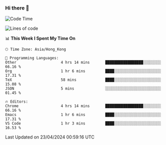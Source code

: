 ### Hi there 👋

<!--
**nicehiro/nicehiro** is a ✨ _special_ ✨ repository because its `README.md` (this file) appears on your GitHub profile.

Here are some ideas to get you started:

- 🔭 I’m currently working on ...
- 🌱 I’m currently learning ...
- 👯 I’m looking to collaborate on ...
- 🤔 I’m looking for help with ...
- 💬 Ask me about ...
- 📫 How to reach me: ...
- 😄 Pronouns: ...
- ⚡ Fun fact: ...
-->

<!--START_SECTION:waka-->
![Code Time](http://img.shields.io/badge/Code%20Time-314%20hrs%2014%20mins-blue)

![Lines of code](https://img.shields.io/badge/From%20Hello%20World%20I%27ve%20Written-2.6%20million%20lines%20of%20code-blue)

📊 **This Week I Spent My Time On** 

```text
🕑︎ Time Zone: Asia/Hong_Kong

💬 Programming Languages: 
Other                    4 hrs 14 mins       █████████████████░░░░░░░░   66.16 % 
Org                      1 hr 6 mins         ████░░░░░░░░░░░░░░░░░░░░░   17.31 % 
TeX                      58 mins             ████░░░░░░░░░░░░░░░░░░░░░   15.08 % 
JSON                     5 mins              ░░░░░░░░░░░░░░░░░░░░░░░░░   01.45 % 

🔥 Editors: 
Chrome                   4 hrs 14 mins       █████████████████░░░░░░░░   66.16 % 
Emacs                    1 hr 6 mins         ████░░░░░░░░░░░░░░░░░░░░░   17.31 % 
VS Code                  1 hr 3 mins         ████░░░░░░░░░░░░░░░░░░░░░   16.53 % 
```


 Last Updated on 23/04/2024 00:59:16 UTC
<!--END_SECTION:waka-->

